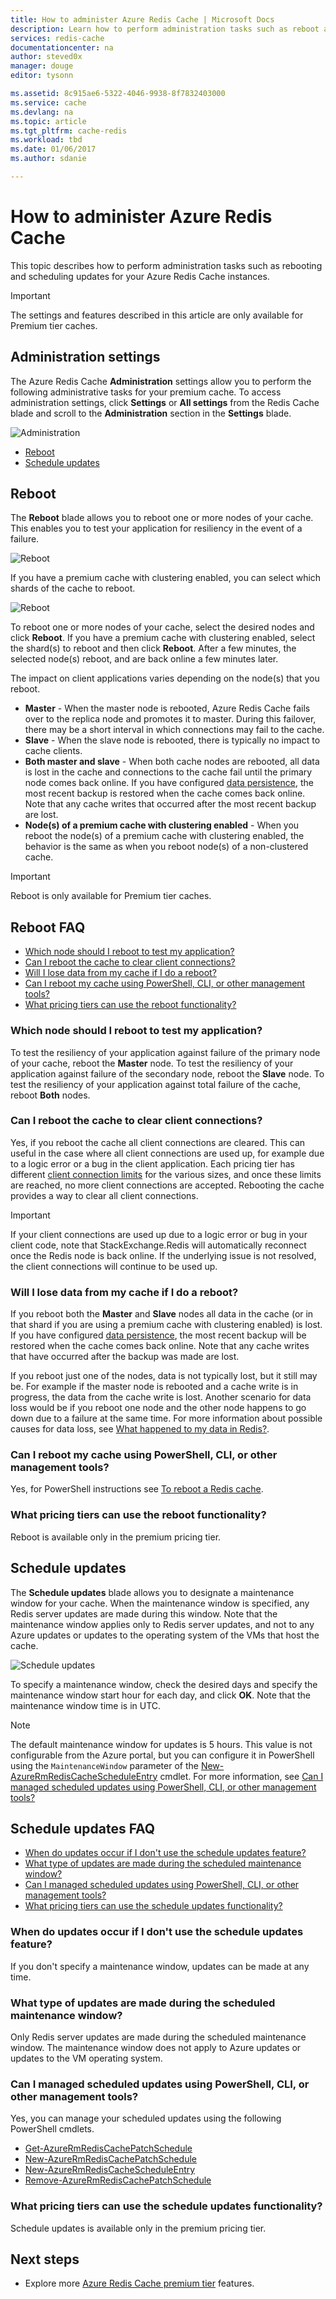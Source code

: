 ```yaml
---
title: How to administer Azure Redis Cache | Microsoft Docs
description: Learn how to perform administration tasks such as reboot and schedule updates for Azure Redis Cache
services: redis-cache
documentationcenter: na
author: steved0x
manager: douge
editor: tysonn

ms.assetid: 8c915ae6-5322-4046-9938-8f7832403000
ms.service: cache
ms.devlang: na
ms.topic: article
ms.tgt_pltfrm: cache-redis
ms.workload: tbd
ms.date: 01/06/2017
ms.author: sdanie

---
```

# How to administer Azure Redis Cache
This topic describes how to perform administration tasks such as rebooting and scheduling updates for your Azure Redis Cache instances.

> [!IMPORTANT]
> The settings and features described in this article are only available for Premium tier caches.
> 
> 

## Administration settings
The Azure Redis Cache **Administration** settings allow you to perform the following administrative tasks for your premium cache. To access administration settings, click **Settings** or **All settings** from the Redis Cache blade and scroll to the **Administration** section in the **Settings** blade.

![Administration](./media/cache-administration/redis-cache-administration.png)

* [Reboot](#reboot)
* [Schedule updates](#schedule-updates)

## Reboot
The **Reboot** blade allows you to reboot one or more nodes of your cache. This enables you to test your application for resiliency in the event of a failure.

![Reboot](./media/cache-administration/redis-cache-reboot.png)

If you have a premium cache with clustering enabled, you can select which shards of the cache to reboot.

![Reboot](./media/cache-administration/redis-cache-reboot-cluster.png)

To reboot one or more nodes of your cache, select the desired nodes and click **Reboot**. If you have a premium cache with clustering enabled, select the shard(s) to reboot and then click **Reboot**. After a few minutes, the selected node(s) reboot, and are back online a few minutes later.

The impact on client applications varies depending on the node(s) that you reboot.

* **Master** - When the master node is rebooted, Azure Redis Cache fails over to the replica node and promotes it to master. During this failover, there may be a short interval in which connections may fail to the cache.
* **Slave** - When the slave node is rebooted, there is typically no impact to cache clients.
* **Both master and slave** - When both cache nodes are rebooted, all data is lost in the cache and connections to the cache fail until the primary node comes back online. If you have configured [data persistence](cache-how-to-premium-persistence.md), the most recent backup is restored when the cache comes back online. Note that any cache writes that occurred after the most recent backup are lost.
* **Node(s) of a premium cache with clustering enabled** - When you reboot the node(s) of a premium cache with clustering enabled, the behavior is the same as when you reboot node(s) of a non-clustered cache.

> [!IMPORTANT]
> Reboot is only available for Premium tier caches.
> 
> 

## Reboot FAQ
* [Which node should I reboot to test my application?](#which-node-should-i-reboot-to-test-my-application)
* [Can I reboot the cache to clear client connections?](#can-i-reboot-the-cache-to-clear-client-connections)
* [Will I lose data from my cache if I do a reboot?](#will-i-lose-data-from-my-cache-if-i-do-a-reboot)
* [Can I reboot my cache using PowerShell, CLI, or other management tools?](#can-i-reboot-my-cache-using-powershell-cli-or-other-management-tools)
* [What pricing tiers can use the reboot functionality?](#what-pricing-tiers-can-use-the-reboot-functionality)

### Which node should I reboot to test my application?
To test the resiliency of your application against failure of the primary node of your cache, reboot the **Master** node. To test the resiliency of your application against failure of the secondary node, reboot the **Slave** node. To test the resiliency of your application against total failure of the cache, reboot **Both** nodes.

### Can I reboot the cache to clear client connections?
Yes, if you reboot the cache all client connections are cleared. This can useful in the case where all client connections are used up, for example due to a logic error or a bug in the client application. Each pricing tier has different [client connection limits](cache-configure.md#default-redis-server-configuration) for the various sizes, and once these limits are reached, no more client connections are accepted. Rebooting the cache provides a way to clear all client connections.

> [!IMPORTANT]
> If your client connections are used up due to a logic error or bug in your client code, note that StackExchange.Redis will automatically reconnect once the Redis node is back online. If the underlying issue is not resolved, the client connections will continue to be used up.
> 
> 

### Will I lose data from my cache if I do a reboot?
If you reboot both the **Master** and **Slave** nodes all data in the cache (or in that shard if you are using a premium cache with clustering enabled) is lost. If you have configured [data persistence](cache-how-to-premium-persistence.md), the most recent backup will be restored when the cache comes back online. Note that any cache writes that have occurred after the backup was made are lost.

If you reboot just one of the nodes, data is not typically lost, but it still may be. For example if the master node is rebooted and a cache write is in progress, the data from the cache write is lost. Another scenario for data loss would be if you reboot one node and the other node happens to go down due to a failure at the same time. For more information about possible causes for data loss, see [What happened to my data in Redis?](https://gist.github.com/JonCole/b6354d92a2d51c141490f10142884ea4#file-whathappenedtomydatainredis-md).

### Can I reboot my cache using PowerShell, CLI, or other management tools?
Yes, for PowerShell instructions see [To reboot a Redis cache](cache-howto-manage-redis-cache-powershell.md#to-reboot-a-redis-cache).

### What pricing tiers can use the reboot functionality?
Reboot is available only in the premium pricing tier.

## Schedule updates
The **Schedule updates** blade allows you to designate a maintenance window for your cache. When the maintenance window is specified, any Redis server updates are made during this window. Note that the maintenance window applies only to Redis server updates, and not to any Azure updates or updates to the operating system of the VMs that host the cache.

![Schedule updates](./media/cache-administration/redis-schedule-updates.png)

To specify a maintenance window, check the desired days and specify the maintenance window start hour for each day, and click **OK**. Note that the maintenance window time is in UTC. 

> [!NOTE]
> The default maintenance window for updates is 5 hours. This value is not configurable from the Azure portal, but you can configure it in PowerShell using the `MaintenanceWindow` parameter of the [New-AzureRmRedisCacheScheduleEntry](https://msdn.microsoft.com/library/azure/mt763833.aspx) cmdlet. For more information, see [Can I managed scheduled updates using PowerShell, CLI, or other management tools?](#can-i-managed-scheduled-updates-using-powershell-cli-or-other-management-tools)
> 
> 

## Schedule updates FAQ
* [When do updates occur if I don't use the schedule updates feature?](#when-do-updates-occur-if-i-dont-use-the-schedule-updates-feature)
* [What type of updates are made during the scheduled maintenance window?](#what-type-of-updates-are-made-during-the-scheduled-maintenance-window)
* [Can I managed scheduled updates using PowerShell, CLI, or other management tools?](#can-i-managed-scheduled-updates-using-powershell-cli-or-other-management-tools)
* [What pricing tiers can use the schedule updates functionality?](#what-pricing-tiers-can-use-the-schedule-updates-functionality)

### When do updates occur if I don't use the schedule updates feature?
If you don't specify a maintenance window, updates can be made at any time.

### What type of updates are made during the scheduled maintenance window?
Only Redis server updates are made during the scheduled maintenance window. The maintenance window does not apply to Azure updates or updates to the VM operating system.

### Can I managed scheduled updates using PowerShell, CLI, or other management tools?
Yes, you can manage your scheduled updates using the following PowerShell cmdlets.

* [Get-AzureRmRedisCachePatchSchedule](https://msdn.microsoft.com/library/azure/mt763835.aspx)
* [New-AzureRmRedisCachePatchSchedule](https://msdn.microsoft.com/library/azure/mt763834.aspx)
* [New-AzureRmRedisCacheScheduleEntry](https://msdn.microsoft.com/library/azure/mt763833.aspx)
* [Remove-AzureRmRedisCachePatchSchedule](https://msdn.microsoft.com/library/azure/mt763837.aspx)

### What pricing tiers can use the schedule updates functionality?
Schedule updates is available only in the premium pricing tier.

## Next steps
* Explore more [Azure Redis Cache premium tier](cache-premium-tier-intro.md) features.

